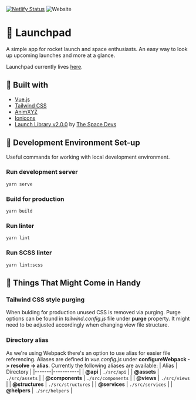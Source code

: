 [![Netlify Status](https://api.netlify.com/api/v1/badges/8235cdd9-2637-408f-800c-d0f8ea5111b2/deploy-status)](https://app.netlify.com/sites/launchpadapp/deploys)
![Website](https://img.shields.io/website?down_color=red&down_message=down&up_color=green&up_message=up&url=https%3A%2F%2Flaunchpadapp.space)

# :rocket: Launchpad

A simple app for rocket launch and space enthusiasts. An easy way to look up upcoming launches and more at a glance.

Launchpad currently lives [here](https://www.launchpadapp.space).

## :hammer: Built with

- [Vue.js](https://vuejs.org/)
- [Tailwind CSS](https://tailwindcss.com/)
- [AnimXYZ](https://animxyz.com/)
- [Ionicons](https://ionicons.com/)
- [Launch Library v2.0.0](https://thespacedevs.com/llapi) by [The Space Devs](https://thespacedevs.com/)

## :construction: Development Environment Set-up

Useful commands for working with local development environment.

### Run development server

```
yarn serve
```

### Build for production

```
yarn build
```

### Run linter

```
yarn lint
```

### Run SCSS linter

```
yarn lint:scss
```

## :crystal_ball: Things That Might Come in Handy

### Tailwind CSS style purging

When bulding for production unused CSS is removed via purging. Purge options can be found in _tailwind.config.js_ file under **purge** property. It might need to be adjusted accordingly when changing view file structure.

### Directory alias

As we're using Webpack there's an option to use alias for easier file referencing. Aliases are defined in _vue.config.js_ under **configureWebpack -> resolve -> alias**. Currently the following aliases are available:
| Alias | Directory |
|-------|-----------|
| **@api** | `./src/api` |
| **@assets** | `./src/assets` |
| **@components** | `./src/components` |
| **@views** | `./src/views` |
| **@structures** | `./src/structures` |
| **@services** | `./src/services` |
| **@helpers** | `./src/helpers` |

